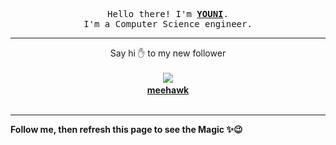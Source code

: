 <p align='center'>
    <samp>Hello there! I'm <b><a href='https://github.com/abdelyouni'>YOUNI</a></b>.<br>
        I'm a Computer Science engineer.
    </samp>
</p>
<hr>
<p align='center'>
    <span>Say hi ✋ to my new follower </span></br></br>
    <img src='https://itspot.ma/github/meehawk_avatar.png'><b></br>
    <a href='https://github.com/meehawk'>meehawk</a></b></br></br>
</p>
<hr>
<b>Follow me, then refresh this page to see the Magic ✨😉</b>